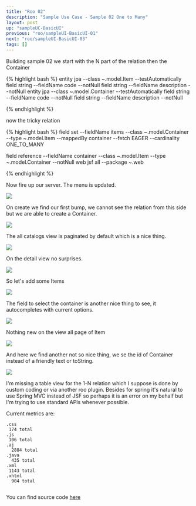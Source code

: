```yaml
---
title: "Roo 02"
description: "Sample Use Case - Sample 02 One to Many"
layout: post
up: "sampleUC-BasicUI"
previous: "roo/sampleUI-BasicUI-01"
next: "roo/sampleUI-BasicUI-03"
tags: []
---
```


Building sample 02 we start with the N part of the relation then the Container

{% highlight bash %}
entity jpa --class ~.model.Item --testAutomatically 
field string --fieldName code --notNull 
field string --fieldName description --notNull 
entity jpa --class ~.model.Container --testAutomatically 
field string --fieldName code --notNull 
field string --fieldName description --notNull 

{% endhighlight %}

now the tricky relation

{% highlight bash %}
field set --fieldName items --class ~.model.Container --type ~.model.Item --mappedBy container --fetch EAGER --cardinality ONE_TO_MANY 

field reference --fieldName container --class ~.model.Item --type ~.model.Container --notNull 
web jsf all --package ~.web

{% endhighlight %}

Now fire up our server. The menu is updated.

<img src="{{site.url}}/assets/images/suc-bui-roo/007.png" />

On create we find our first bump, we cannot see the relation from this side but we are able to create a Container.

<img src="{{site.url}}/assets/images/suc-bui-roo/008.png" />

The all catalogs view is paginated by default which is a nice thing.

<img src="{{site.url}}/assets/images/suc-bui-roo/009.png" />

On the detail view no surprises.

<img src="{{site.url}}/assets/images/suc-bui-roo/010.png" />

So let's add some Items

<img src="{{site.url}}/assets/images/suc-bui-roo/011.png" />

The field to select the container is another nice thing to see,
it autocompletes with current options.

<img src="{{site.url}}/assets/images/suc-bui-roo/012.png" />

Nothing new on the view all page of Item

<img src="{{site.url}}/assets/images/suc-bui-roo/013.png" />

And here we find another not so nice thing, we se the id of Container
instead of a friendly text or toString.

<img src="{{site.url}}/assets/images/suc-bui-roo/014.png" />

I'm missing a table view for the 1-N relation which I suppose is done by
custom coding or via another roo plugin. Besides for spring it's natural
to use Spring MVC instead of JSF so perhaps it is an error on my behalf but
I'm trying to use standard APIs whenever possible.

Current metrics are:

~~~
.css
 174 total
.js
 106 total
.aj
  2884 total
.java
  435 total
.xml
 1143 total
.xhtml
  904 total
  
~~~

You can find source code [here][code-roo-buc-bui-1.6]

[code-roo-buc-bui-1.6]:https://github.com/mtzmontiel/simple-concise/releases/tag/code-roo-buc-bui-1.6
